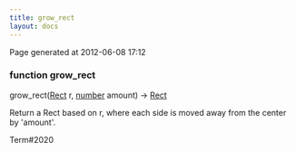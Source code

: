 ```yaml
---
title: grow_rect
layout: docs
---
```


<div class="bottom_right_note">Page generated at 2012-06-08 17:12</div>
<h3><span class="minor">function</span> grow_rect</h3>

grow_rect(<a href="/docs/Rect.html">Rect</a> r, <a href="/docs/number.html">number</a> amount) -> <a href="/docs/Rect.html">Rect</a>
<p>Return a Rect based on r, where each side is moved away from the center by 'amount'.</p>

<p><span class="extra_minor">Term#2020</span></p>

